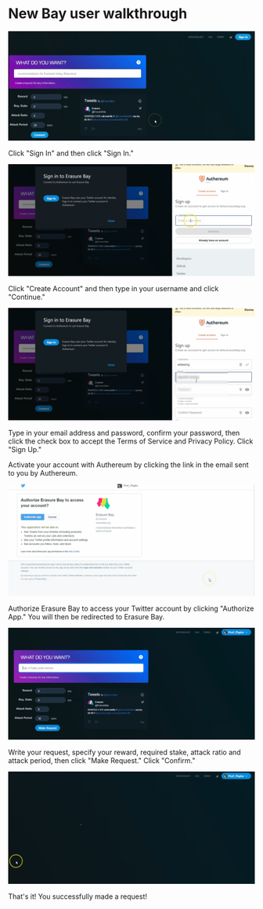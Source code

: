 # New Bay user walkthrough

![](../.gitbook/assets/step1.gif)

Click "Sign In" and then click "Sign In."

![](../.gitbook/assets/step2.gif)

Click "Create Account" and then type in your username and click "Continue."

![](../.gitbook/assets/step3.gif)

Type in your email address and password, confirm your password, then click the check box to accept the Terms of Service and Privacy Policy. Click "Sign Up."

Activate your account with Authereum by clicking the link in the email sent to you by Authereum.

![](../.gitbook/assets/step4.gif)

Authorize Erasure Bay to access your Twitter account by clicking "Authorize App." You will then be redirected to Erasure Bay.

![](../.gitbook/assets/step5.gif)

Write your request, specify your reward, required stake, attack ratio and attack period, then click "Make Request." Click "Confirm."

![](../.gitbook/assets/step6.gif)

That's it! You successfully made a request!



